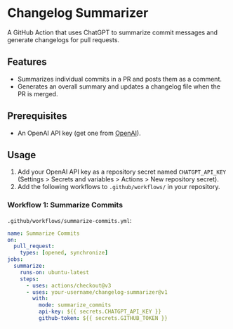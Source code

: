# Changelog Summarizer

A GitHub Action that uses ChatGPT to summarize commit messages and generate changelogs for pull requests.

## Features

- Summarizes individual commits in a PR and posts them as a comment.
- Generates an overall summary and updates a changelog file when the PR is merged.

## Prerequisites

- An OpenAI API key (get one from [OpenAI](https://platform.openai.com)).

## Usage

1. Add your OpenAI API key as a repository secret named `CHATGPT_API_KEY` (Settings > Secrets and variables > Actions > New repository secret).
2. Add the following workflows to `.github/workflows/` in your repository.

### Workflow 1: Summarize Commits

`.github/workflows/summarize-commits.yml`:

```yaml
name: Summarize Commits
on:
  pull_request:
    types: [opened, synchronize]
jobs:
  summarize:
    runs-on: ubuntu-latest
    steps:
      - uses: actions/checkout@v3
      - uses: your-username/changelog-summarizer@v1
        with:
          mode: summarize_commits
          api-key: ${{ secrets.CHATGPT_API_KEY }}
          github-token: ${{ secrets.GITHUB_TOKEN }}
```
